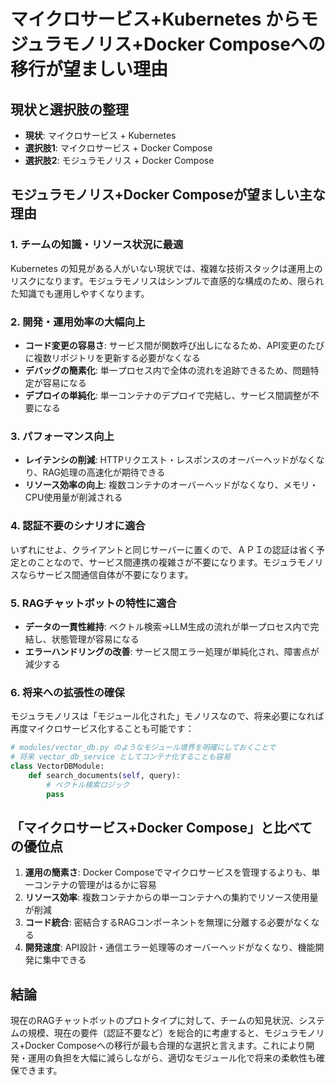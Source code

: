 # マイクロサービス+Kubernetes からモジュラモノリス+Docker Composeへの移行が望ましい理由

## 現状と選択肢の整理
- **現状**: マイクロサービス + Kubernetes
- **選択肢1**: マイクロサービス + Docker Compose
- **選択肢2**: モジュラモノリス + Docker Compose

## モジュラモノリス+Docker Composeが望ましい主な理由

### 1. チームの知識・リソース状況に最適
Kubernetes の知見がある人がいない現状では、複雑な技術スタックは運用上のリスクになります。モジュラモノリスはシンプルで直感的な構成のため、限られた知識でも運用しやすくなります。

### 2. 開発・運用効率の大幅向上
- **コード変更の容易さ**: サービス間が関数呼び出しになるため、API変更のたびに複数リポジトリを更新する必要がなくなる
- **デバッグの簡素化**: 単一プロセス内で全体の流れを追跡できるため、問題特定が容易になる
- **デプロイの単純化**: 単一コンテナのデプロイで完結し、サービス間調整が不要になる

### 3. パフォーマンス向上
- **レイテンシの削減**: HTTPリクエスト・レスポンスのオーバーヘッドがなくなり、RAG処理の高速化が期待できる
- **リソース効率の向上**: 複数コンテナのオーバーヘッドがなくなり、メモリ・CPU使用量が削減される

### 4. 認証不要のシナリオに適合
いずれにせよ、クライアントと同じサーバーに置くので、ＡＰＩの認証は省く予定とのことなので、サービス間連携の複雑さが不要になります。モジュラモノリスならサービス間通信自体が不要になります。

### 5. RAGチャットボットの特性に適合
- **データの一貫性維持**: ベクトル検索→LLM生成の流れが単一プロセス内で完結し、状態管理が容易になる
- **エラーハンドリングの改善**: サービス間エラー処理が単純化され、障害点が減少する

### 6. 将来への拡張性の確保
モジュラモノリスは「モジュール化された」モノリスなので、将来必要になれば再度マイクロサービス化することも可能です：
```python
# modules/vector_db.py のようなモジュール境界を明確にしておくことで
# 将来 vector_db_service としてコンテナ化することも容易
class VectorDBModule:
    def search_documents(self, query):
        # ベクトル検索ロジック
        pass
```

## 「マイクロサービス+Docker Compose」と比べての優位点

1. **運用の簡素さ**: Docker Composeでマイクロサービスを管理するよりも、単一コンテナの管理がはるかに容易
2. **リソース効率**: 複数コンテナからの単一コンテナへの集約でリソース使用量が削減
3. **コード統合**: 密結合するRAGコンポーネントを無理に分離する必要がなくなる
4. **開発速度**: API設計・通信エラー処理等のオーバーヘッドがなくなり、機能開発に集中できる

## 結論

現在のRAGチャットボットのプロトタイプに対して、チームの知見状況、システムの規模、現在の要件（認証不要など）を総合的に考慮すると、モジュラモノリス+Docker Composeへの移行が最も合理的な選択と言えます。これにより開発・運用の負担を大幅に減らしながら、適切なモジュール化で将来の柔軟性も確保できます。